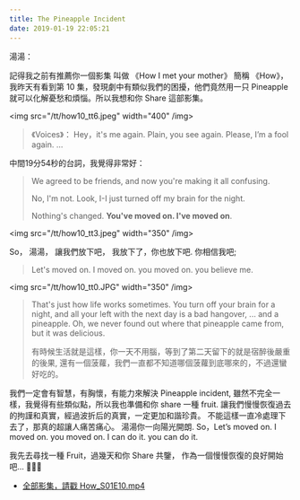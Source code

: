 ```yaml
---
title: The Pineapple Incident
date: 2019-01-19 22:05:21
---
```


湯湯：

記得我之前有推薦你一個影集 叫做 《How I met your mother》 簡稱 《How》，我昨天有看到第 10 集，發現劇中有類似我們的困擾，他們竟然用一只  Pineapple 就可以化解憂愁和煩惱。所以我想和你 Share 這部影集。

<img src="/tt/how10_tt6.jpeg" width="400" /img>

> 《Voices》： Hey，it's me again. Plain, you see again. Please,  I’m a fool again. ...
   
中間19分54秒的台詞，我覺得非常好：

> We agreed to be friends, and now you're making it all confusing.
>
> No, I'm not. Look, I-I just turned off my brain for the night.
>
> Nothing's changed. **You've moved on. I've moved on**.

<img src="/tt/how10_tt3.jpeg" width="350" /img>

So， 湯湯， 讓我們放下吧， 我放下了，你也放下吧. 你相信我吧;

> Let's moved on. I moved on. you moved on. you believe me.

<img src="/tt/how10_tt0.JPG" width="350" /img>

> That's just how life works sometimes. You turn off your brain for a night,
and all your left with the next day is a bad hangover, ... and a pineapple.
> Oh, we never found out where that pineapple came from, but it was delicious.
> 
> 有時候生活就是這樣，你一天不用腦，等到了第二天留下的就是宿醉後嚴重的後果, 還有一個菠蘿，我們一直都不知道哪個菠蘿到底哪來的，不過還蠻好吃的。


我們一定會有智慧，有胸懷，有能力來解決 Pineapple incident, 雖然不完全一樣，我覺得有些類似點，所以我也準備和你 share 一種 fruit. 讓我們慢慢恢復過去的拘謹和真實，經過波折后的真實，一定更加和諧珍貴。 不能這樣一直冷處理下去了，那真的超讓人痛苦痛心。 湯湯你一向陽光開朗. So，Let’s moved on. I moved on. you moved on. I can do it. you can do it.

我先去尋找一種 Fruit，過幾天和你 Share 共鑒， 作為一個慢慢恢復的良好開始吧... 🤝🤝🤝

- [全部影集，請戳 How_S01E10.mp4](https://www.facebook.com/blair101v/videos/1158390307652653/)

